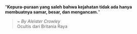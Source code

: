"**Kepura-puraan yang saleh bahwa kejahatan tidak ada hanya membuatnya samar, besar, dan mengancam.**"

> ~ _By Aleister Crowley_  
Ocultis dari Britania Raya
